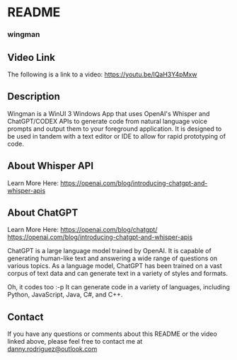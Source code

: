 # README
### wingman

## Video Link

The following is a link to a video: https://youtu.be/lQaH3Y4pMxw

## Description

Wingman is a WinUI 3 Windows App that uses OpenAI's Whisper and ChatGPT/CODEX APIs to generate code from natural language voice prompts and output them to your foreground application. It is designed to be used in tandem with a text editor or IDE to allow for rapid prototyping of code.





## About Whisper API

Learn More Here:  https://openai.com/blog/introducing-chatgpt-and-whisper-apis


## About ChatGPT

Learn More Here:  https://openai.com/blog/chatgpt/
				  https://openai.com/blog/introducing-chatgpt-and-whisper-apis

ChatGPT is a large language model trained by OpenAI. It is capable of generating human-like text and answering a wide range of questions on various topics. As a language model, ChatGPT has been trained on a vast corpus of text data and can generate text in a variety of styles and formats.

Oh, it codes too :-p   It can generate code in a variety of languages, including Python, JavaScript, Java, C#, and C++.

## Contact

If you have any questions or comments about this README or the video linked above, please feel free to contact me at danny.rodriguez@outlook.com
